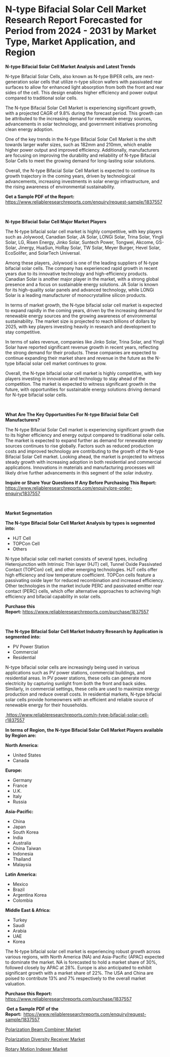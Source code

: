 <p><h1>N-type Bifacial Solar Cell Market Research Report Forecasted for Period from 2024 -  2031 by Market Type, Market Application, and Region</h1></p><p><strong>N-type Bifacial Solar Cell Market Analysis and Latest Trends</strong></p>
<p><p>N-type Bifacial Solar Cells, also known as N-type BiPER cells, are next-generation solar cells that utilize n-type silicon wafers with passivated rear surfaces to allow for enhanced light absorption from both the front and rear sides of the cell. This design enables higher efficiency and power output compared to traditional solar cells.</p><p>The N-type Bifacial Solar Cell Market is experiencing significant growth, with a projected CAGR of 9.8% during the forecast period. This growth can be attributed to the increasing demand for renewable energy sources, advancements in solar technology, and government initiatives promoting clean energy adoption.</p><p>One of the key trends in the N-type Bifacial Solar Cell Market is the shift towards larger wafer sizes, such as 182mm and 210mm, which enable higher power output and improved efficiency. Additionally, manufacturers are focusing on improving the durability and reliability of N-type Bifacial Solar Cells to meet the growing demand for long-lasting solar solutions.</p><p>Overall, the N-type Bifacial Solar Cell Market is expected to continue its growth trajectory in the coming years, driven by technological advancements, increasing investments in solar energy infrastructure, and the rising awareness of environmental sustainability.</p></p>
<p><strong>Get a Sample PDF of the Report:&nbsp;</strong> <a href="https://www.reliableresearchreports.com/enquiry/request-sample/1837557">https://www.reliableresearchreports.com/enquiry/request-sample/1837557</a></p>
<p>&nbsp;</p>
<p><strong>N-type Bifacial Solar Cell Major Market Players</strong></p>
<p><p>The N-type bifacial solar cell market is highly competitive, with key players such as Jolywood, Canadian Solar, JA Solar, LONGi Solar, Trina Solar, Yingli Solar, LG, Risen Energy, Jinko Solar, Suntech Power, Tongwei, Akcome, GS-Solar, Jinergy, HuaSun, HoRay Solar, TW Solar, Meyer Burger, Hevel Solar, EcoSolifer, and SolarTech Universal.</p><p>Among these players, Jolywood is one of the leading suppliers of N-type bifacial solar cells. The company has experienced rapid growth in recent years due to its innovative technology and high-efficiency products. Canadian Solar is another major player in the market, with a strong global presence and a focus on sustainable energy solutions. JA Solar is known for its high-quality solar panels and advanced technology, while LONGi Solar is a leading manufacturer of monocrystalline silicon products.</p><p>In terms of market growth, the N-type bifacial solar cell market is expected to expand rapidly in the coming years, driven by the increasing demand for renewable energy sources and the growing awareness of environmental sustainability. The market size is projected to reach billions of dollars by 2025, with key players investing heavily in research and development to stay competitive.</p><p>In terms of sales revenue, companies like Jinko Solar, Trina Solar, and Yingli Solar have reported significant revenue growth in recent years, reflecting the strong demand for their products. These companies are expected to continue expanding their market share and revenue in the future as the N-type bifacial solar cell market continues to grow.</p><p>Overall, the N-type bifacial solar cell market is highly competitive, with key players investing in innovation and technology to stay ahead of the competition. The market is expected to witness significant growth in the future, with opportunities for sustainable energy solutions driving demand for N-type bifacial solar cells.</p></p>
<p>&nbsp;</p>
<p><strong>What Are The Key Opportunities For N-type Bifacial Solar Cell Manufacturers?</strong></p>
<p><p>The N-type Bifacial Solar Cell market is experiencing significant growth due to its higher efficiency and energy output compared to traditional solar cells. The market is expected to expand further as demand for renewable energy sources continues to rise globally. Factors such as reduced production costs and improved technology are contributing to the growth of the N-type Bifacial Solar Cell market. Looking ahead, the market is projected to witness steady growth with increasing adoption in both residential and commercial applications. Innovations in materials and manufacturing processes will likely drive further advancements in this segment of the solar industry.</p></p>
<p><strong>Inquire or Share Your Questions If Any Before Purchasing This Report:</strong> <a href="https://www.reliableresearchreports.com/enquiry/pre-order-enquiry/1837557">https://www.reliableresearchreports.com/enquiry/pre-order-enquiry/1837557</a></p>
<p>&nbsp;</p>
<p><strong>Market Segmentation</strong></p>
<p><strong>The N-type Bifacial Solar Cell Market Analysis by types is segmented into:</strong></p>
<p><ul><li>HJT Cell</li><li>TOPCon Cell</li><li>Others</li></ul></p>
<p><p>N-type bifacial solar cell market consists of several types, including Heterojunction with Intrinsic Thin layer (HJT) cell, Tunnel Oxide Passivated Contact (TOPCon) cell, and other emerging technologies. HJT cells offer high efficiency and low temperature coefficient. TOPCon cells feature a passivating oxide layer for reduced recombination and increased efficiency. Other technologies in the market include PERC and passivated emitter rear contact (PERC) cells, which offer alternative approaches to achieving high efficiency and bifacial capability in solar cells.</p></p>
<p><strong>Purchase this Report:&nbsp;</strong><a href="https://www.reliableresearchreports.com/purchase/1837557">https://www.reliableresearchreports.com/purchase/1837557</a></p>
<p>&nbsp;</p>
<p><strong>The N-type Bifacial Solar Cell Market Industry Research by Application is segmented into:</strong></p>
<p><ul><li>PV Power Station</li><li>Commercial</li><li>Residential</li></ul></p>
<p><p>N-type bifacial solar cells are increasingly being used in various applications such as PV power stations, commercial buildings, and residential areas. In PV power stations, these cells can generate more electricity by capturing sunlight from both the front and back sides. Similarly, in commercial settings, these cells are used to maximize energy production and reduce overall costs. In residential markets, N-type bifacial solar cells provide homeowners with an efficient and reliable source of renewable energy for their households.</p></p>
<p><a href="https://www.reliableresearchreports.com/n-type-bifacial-solar-cell-r1837557">&nbsp;https://www.reliableresearchreports.com/n-type-bifacial-solar-cell-r1837557</a></p>
<p><strong>In terms of Region, the N-type Bifacial Solar Cell Market Players available by Region are:</strong></p>
<p>
    <p> <strong> North America: </strong>
        <ul>
            <li>United States</li>
            <li>Canada</li>
        </ul>
        </p> 
    <p> <strong> Europe: </strong>
        <ul>
            <li>Germany</li>
            <li>France</li>
            <li>U.K.</li>
            <li>Italy</li>
            <li>Russia</li>
        </ul>
        </p> 
    <p> <strong> Asia-Pacific: </strong>
        <ul>
            <li>China</li>
            <li>Japan</li>
            <li>South Korea</li>
            <li>India</li>
            <li>Australia</li>
            <li>China Taiwan</li>
            <li>Indonesia</li>
            <li>Thailand</li>
            <li>Malaysia</li>
        </ul>
        </p> 
    <p> <strong> Latin America: </strong>
        <ul>
            <li>Mexico</li>
            <li>Brazil</li>
            <li>Argentina Korea</li>
            <li>Colombia</li>
        </ul>
        </p> 
    <p> <strong> Middle East & Africa: </strong>
        <ul>
            <li>Turkey</li>
            <li>Saudi</li>
            <li>Arabia</li>
            <li>UAE</li>
            <li>Korea</li>
        </ul>
    </p>
    </p>
<p><p>The N-type bifacial solar cell market is experiencing robust growth across various regions, with North America (NA) and Asia-Pacific (APAC) expected to dominate the market. NA is forecasted to hold a market share of 30%, followed closely by APAC at 28%. Europe is also anticipated to exhibit significant growth with a market share of 22%. The USA and China are poised to contribute 13% and 7% respectively to the overall market valuation.</p></p>
<p><strong>Purchase this Report: </strong><a href="https://www.reliableresearchreports.com/purchase/1837557">https://www.reliableresearchreports.com/purchase/1837557</a></p>
<p>&nbsp;<strong>Get a Sample PDF of the Report:&nbsp;&nbsp;</strong><a href="https://www.reliableresearchreports.com/enquiry/request-sample/1837557">https://www.reliableresearchreports.com/enquiry/request-sample/1837557</a></p>
<p><strong></strong></p>
<p><p><a href="https://github.com/Chiragrp22/Market-Research-Report-List-5/blob/main/polarization-beam-combiner-market.md">Polarization Beam Combiner Market</a></p><p><a href="https://github.com/nandosuryapratama/Market-Research-Report-List-1/blob/main/polarization-diversity-receiver-market.md">Polarization Diversity Receiver Market</a></p><p><a href="https://view.publitas.com/reportprime-1/global-rotary-motion-indexer-industry-types-applications-market-players-regional-growth-analysis-and-future-scenarios-2024-2031/">Rotary Motion Indexer Market</a></p></p>